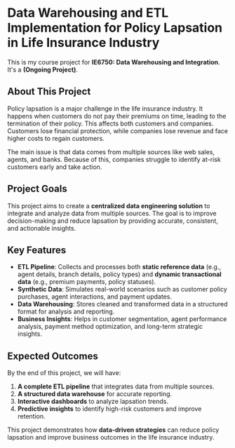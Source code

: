 # Data Warehousing and ETL Implementation for Policy Lapsation in Life Insurance Industry  

This is my course project for **IE6750: Data Warehousing and Integration**. It's a **(Ongoing Project)**.  

## About This Project  

Policy lapsation is a major challenge in the life insurance industry. It happens when customers do not pay their premiums on time, leading to the termination of their policy. This affects both customers and companies. Customers lose financial protection, while companies lose revenue and face higher costs to regain customers.  

The main issue is that data comes from multiple sources like web sales, agents, and banks. Because of this, companies struggle to identify at-risk customers early and take action.  

## Project Goals  

This project aims to create a **centralized data engineering solution** to integrate and analyze data from multiple sources. The goal is to improve decision-making and reduce lapsation by providing accurate, consistent, and actionable insights.  

## Key Features  

- **ETL Pipeline**: Collects and processes both **static reference data** (e.g., agent details, branch details, policy types) and **dynamic transactional data** (e.g., premium payments, policy statuses).  
- **Synthetic Data**: Simulates real-world scenarios such as customer policy purchases, agent interactions, and payment updates.  
- **Data Warehousing**: Stores cleaned and transformed data in a structured format for analysis and reporting.  
- **Business Insights**: Helps in customer segmentation, agent performance analysis, payment method optimization, and long-term strategic insights.  

## Expected Outcomes  

By the end of this project, we will have:  

1. **A complete ETL pipeline** that integrates data from multiple sources.  
2. **A structured data warehouse** for accurate reporting.  
3. **Interactive dashboards** to analyze lapsation trends.  
4. **Predictive insights** to identify high-risk customers and improve retention.  

This project demonstrates how **data-driven strategies** can reduce policy lapsation and improve business outcomes in the life insurance industry.  


